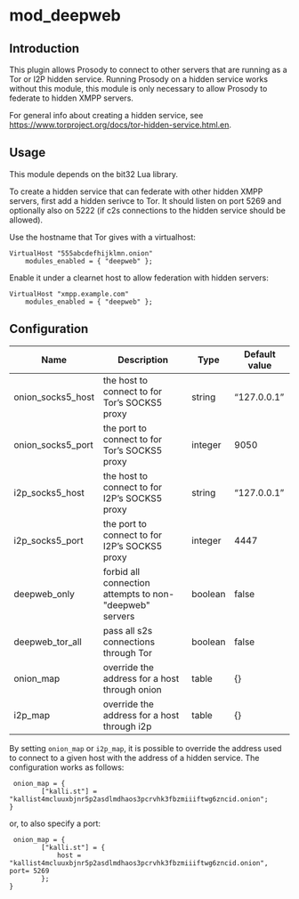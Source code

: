 # mod_deepweb

## Introduction

This plugin allows Prosody to connect to other servers that are running
as a Tor or I2P  hidden service. Running Prosody on a hidden service works
without this module, this module is only necessary to allow Prosody to
federate to hidden XMPP servers.


For general info about creating a hidden service, see
https://www.torproject.org/docs/tor-hidden-service.html.en.


## Usage

This module depends on the bit32 Lua library.

To create a hidden service that can federate with other hidden XMPP
servers, first add a hidden serivce to Tor. It should listen on port
5269 and optionally also on 5222 (if c2s connections to the hidden
service should be allowed).

Use the hostname that Tor gives with a virtualhost:

```
VirtualHost "555abcdefhijklmn.onion"
    modules_enabled = { "deepweb" };
```

Enable it under a clearnet host to allow federation with hidden servers:

```
VirtualHost "xmpp.example.com"
    modules_enabled = { "deepweb" };
```

## Configuration


Name |	Description 	| Type 	| Default value  
--- | --- | --- | ---
onion\_socks5_host |	the host to connect to for Tor’s SOCKS5 proxy 	| string 	| “127.0.0.1”
onion\_socks5_port |	the port to connect to for Tor’s SOCKS5 proxy 	| integer 	| 9050
i2p\_socks5_host |	the host to connect to for I2P’s SOCKS5 proxy 	| string 	| “127.0.0.1”
i2p\_socks5_port |	the port to connect to for I2P’s SOCKS5 proxy 	| integer 	| 4447
deepweb_only 	| forbid all connection attempts to non-"deepweb" servers |	boolean 	| false
deepweb\_tor_all 	| pass all s2s connections through Tor 	| boolean 	| false
onion_map 	| override the address for a host through onion	| table 	| {}
i2p_map 	| override the address for a  host through i2p| table 	| {}


By setting `onion_map` or `i2p_map`, it is possible to override the address used to
connect to a given host with the address of a hidden service. The
configuration works as follows:

```
 onion_map = {
        ["kalli.st"] = "kallist4mcluuxbjnr5p2asdlmdhaos3pcrvhk3fbzmiiiftwg6zncid.onion";
}
```

or, to also specify a port:


```
 onion_map = {
        ["kalli.st"] = { 
        	host = "kallist4mcluuxbjnr5p2asdlmdhaos3pcrvhk3fbzmiiiftwg6zncid.onion",  port= 5269
        };
}
```
